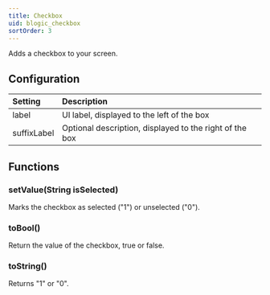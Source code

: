 ```yaml
---
title: Checkbox
uid: blogic_checkbox
sortOrder: 3
---
```


Adds a checkbox to your screen.

## Configuration

| Setting     | Description                                             |
|:------------|:--------------------------------------------------------|
| label       | UI label, displayed to the left of the box              |
| suffixLabel | Optional description, displayed to the right of the box |

## Functions

### setValue(String isSelected)

Marks the checkbox as selected ("1") or unselected ("0").

### toBool()

Return the value of the checkbox, true or false.

### toString()

Returns "1" or "0".
